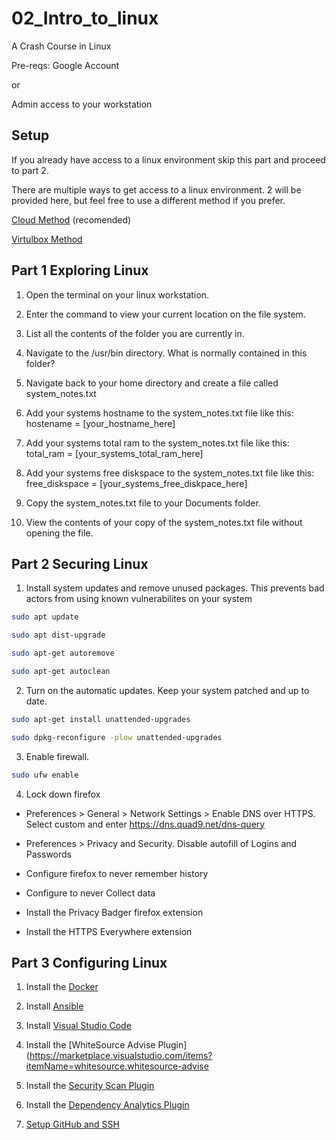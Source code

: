 # 02_Intro_to_linux
A Crash Course in Linux

Pre-reqs: 
Google Account

or 

Admin access to your workstation


## Setup

If you already have access to a linux environment skip this part and proceed to part 2.

There are multiple ways to get access to a linux environment. 2 will be provided here, but feel free to use a different method if you prefer. 

[Cloud Method](cloudmethod.md) (recomended)

[Virtulbox Method](virtualbox_method.md)


## Part 1 Exploring Linux

1. Open the terminal on your linux workstation.

2. Enter the command to view your current location on the file system.

3. List all the contents of the folder you are currently in.

4. Navigate to the /usr/bin directory. What is normally contained in this folder?

5. Navigate back to your home directory and create a file called system_notes.txt

6. Add your systems hostname to the system_notes.txt file like this: hostename = [your_hostname_here]

7. Add your systems total ram to the system_notes.txt file like this: total_ram = [your_systems_total_ram_here]

8. Add your systems free diskspace to the system_notes.txt file like this: free_diskspace = [your_systems_free_diskpace_here]

9. Copy the system_notes.txt file to your Documents folder.

10. View the contents of your copy of the system_notes.txt file without opening the file.

## Part 2 Securing Linux

1. Install system updates and remove unused packages. This prevents bad actors from using known vulnerabilites on your system

```bash
sudo apt update

sudo apt dist-upgrade

sudo apt-get autoremove

sudo apt-get autoclean
```

2. Turn on the automatic updates. Keep your system patched and up to date. 

```bash
sudo apt-get install unattended-upgrades

sudo dpkg-reconfigure -plow unattended-upgrades
```

3. Enable firewall. 

```bash
sudo ufw enable
```

4. Lock down firefox
* Preferences > General > Network Settings > Enable DNS over HTTPS. Select custom and enter https://dns.quad9.net/dns-query

* Preferences > Privacy and Security. Disable autofill of Logins and Passwords

* Configure firefox to never remember history

* Configure to never Collect data

* Install the Privacy Badger firefox extension

* Install the HTTPS Everywhere extension

## Part 3 Configuring Linux

1. Install the [Docker](https://docs.docker.com/engine/install/ubuntu/)

2. Install [Ansible](https://docs.ansible.com/ansible/latest/installation_guide/intro_installation.html)

3. Install [Visual Studio Code](https://code.visualstudio.com/docs/setup/linux)

4. Install the [WhiteSource Advise Plugin](https://marketplace.visualstudio.com/items?itemName=whitesource.whitesource-advise

5. Install the [Security Scan Plugin](https://marketplace.visualstudio.com/items?itemName=shiftleftsecurity.shiftleft-scan)

6. Install the [Dependency Analytics Plugin](https://marketplace.visualstudio.com/items?itemName=redhat.fabric8-analyticshttps://marketplace.visualstudio.com/items?itemName=redhat.fabric8-analyticshttps://marketplace.visualstudio.com/items?itemName=redhat.fabric8-analytics)

7. [Setup GitHub and SSH](https://docs.github.com/en/github/authenticating-to-github/connecting-to-github-with-ssh)



